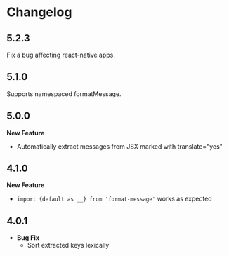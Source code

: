 # Changelog

## 5.2.3

Fix a bug affecting react-native apps.

## 5.1.0

Supports namespaced formatMessage.

## 5.0.0

**New Feature**
  * Automatically extract messages from JSX marked with translate="yes"

## 4.1.0

**New Feature**
  * `import {default as __} from 'format-message'` works as expected

## 4.0.1

* **Bug Fix**
  * Sort extracted keys lexically
